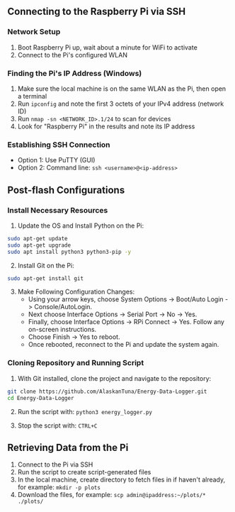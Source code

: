 ## Connecting to the Raspberry Pi via SSH

### Network Setup

1. Boot Raspberry Pi up, wait about a minute for WiFi to activate
2. Connect to the Pi's configured WLAN

### Finding the Pi's IP Address (Windows)

1. Make sure the local machine is on the same WLAN as the Pi, then open a terminal
2. Run `ipconfig` and note the first 3 octets of your IPv4 address (network ID)
3. Run `nmap -sn <NETWORK_ID>.1/24` to scan for devices
4. Look for "Raspberry Pi" in the results and note its IP address

### Establishing SSH Connection

- Option 1: Use PuTTY (GUI)
- Option 2: Command line: `ssh <username>@<ip-address>`

## Post-flash Configurations

### Install Necessary Resources

1. Update the OS and Install Python on the Pi:

```bash
sudo apt-get update
sudo apt-get upgrade
sudo apt install python3 python3-pip -y
```

2. Install Git on the Pi:

```bash
sudo apt-get install git
```

3. Make Following Configuration Changes:
    - Using your arrow keys, choose System Options -> Boot/Auto Login -> Console/AutoLogin.
    - Next choose Interface Options -> Serial Port -> No -> Yes.
    - Finally, choose Interface Options -> RPi Connect -> Yes. Follow any on-screen instructions.
    - Choose Finish -> Yes to reboot.
    - Once rebooted, reconnect to the Pi and update the system again.

### Cloning Repository and Running Script

1. With Git installed, clone the project and navigate to the repository:

```bash
git clone https://github.com/AlaskanTuna/Energy-Data-Logger.git
cd Energy-Data-Logger
```

2. Run the script with: `python3 energy_logger.py`

3. Stop the script with: `CTRL+C`

## Retrieving Data from the Pi

1. Connect to the Pi via SSH
2. Run the script to create script-generated files
3. In the local machine, create directory to fetch files in if haven't already, for example: `mkdir -p plots`
4. Download the files, for example: `scp admin@ipaddress:~/plots/* ./plots/`